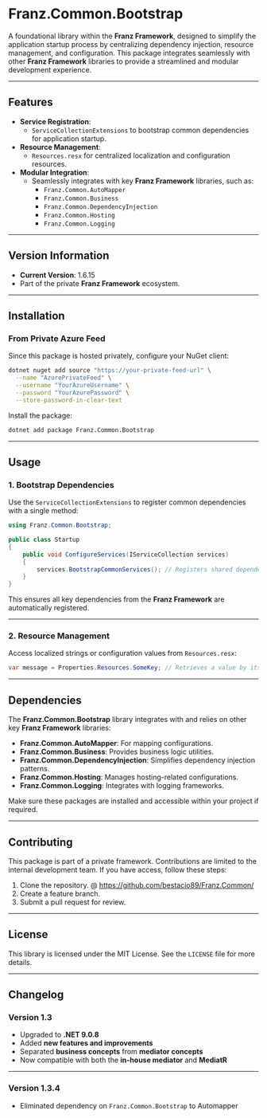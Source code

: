 # **Franz.Common.Bootstrap**

A foundational library within the **Franz Framework**, designed to simplify the application startup process by centralizing dependency injection, resource management, and configuration. This package integrates seamlessly with other **Franz Framework** libraries to provide a streamlined and modular development experience.

---

## **Features**

- **Service Registration**:
  - `ServiceCollectionExtensions` to bootstrap common dependencies for application startup.
- **Resource Management**:
  - `Resources.resx` for centralized localization and configuration resources.
- **Modular Integration**:
  - Seamlessly integrates with key **Franz Framework** libraries, such as:
    - `Franz.Common.AutoMapper`
    - `Franz.Common.Business`
    - `Franz.Common.DependencyInjection`
    - `Franz.Common.Hosting`
    - `Franz.Common.Logging`

---

## **Version Information**

- **Current Version**: 1.6.15
- Part of the private **Franz Framework** ecosystem.

---

## **Installation**

### **From Private Azure Feed**
Since this package is hosted privately, configure your NuGet client:

```bash
dotnet nuget add source "https://your-private-feed-url" \
  --name "AzurePrivateFeed" \
  --username "YourAzureUsername" \
  --password "YourAzurePassword" \
  --store-password-in-clear-text
```

Install the package:

```bash
dotnet add package Franz.Common.Bootstrap  
```

---

## **Usage**

### **1. Bootstrap Dependencies**

Use the `ServiceCollectionExtensions` to register common dependencies with a single method:

```csharp
using Franz.Common.Bootstrap;

public class Startup
{
    public void ConfigureServices(IServiceCollection services)
    {
        services.BootstrapCommonServices(); // Registers shared dependencies like Logging, AutoMapper, Hosting, etc.
    }
}
```

This ensures all key dependencies from the **Franz Framework** are automatically registered.

---

### **2. Resource Management**

Access localized strings or configuration values from `Resources.resx`:

```csharp
var message = Properties.Resources.SomeKey; // Retrieves a value by its key
```

---

## **Dependencies**

The **Franz.Common.Bootstrap** library integrates with and relies on other key **Franz Framework** libraries:

- **Franz.Common.AutoMapper**: For mapping configurations.
- **Franz.Common.Business**: Provides business logic utilities.
- **Franz.Common.DependencyInjection**: Simplifies dependency injection patterns.
- **Franz.Common.Hosting**: Manages hosting-related configurations.
- **Franz.Common.Logging**: Integrates with logging frameworks.

Make sure these packages are installed and accessible within your project if required.

---

## **Contributing**

This package is part of a private framework. Contributions are limited to the internal development team. If you have access, follow these steps:
1. Clone the repository. @ https://github.com/bestacio89/Franz.Common/
2. Create a feature branch.
3. Submit a pull request for review.

---

## **License**

This library is licensed under the MIT License. See the `LICENSE` file for more details.

---

## **Changelog**

### Version 1.3
- Upgraded to **.NET 9.0.8**
- Added **new features and improvements**
- Separated **business concepts** from **mediator concepts**
- Now compatible with both the **in-house mediator** and **MediatR**
---

### Version 1.3.4
- Eliminated dependency on `Franz.Common.Bootstrap` to Automapper
